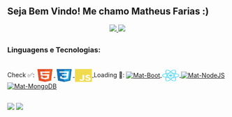 ## Seja Bem Vindo! Me chamo Matheus Farias :)
<div align="center">
  <a href="https://github.com/MatheusDEV2022">
  <img height="140em" src="https://github-readme-stats.vercel.app/api?username=MatheusDEV2022&show_icons=true&theme=tokyonight&include_all_commits=true&count_private=true"/>
  <img height="140em" src="https://github-readme-stats.vercel.app/api/top-langs/?username=MatheusDEV2022&layout=compact&langs_count=7&theme=tokyonight"/>
  </a>  
</div>

##

<h3>Linguagens e Tecnologias: </h3>
<div style="display: inline_block"><br>
  Check ✅:
  <a href="https://github.com/MatheusDEV2022">
    <img align="center" alt="Mat-HTML" height="30" width="40" src="https://raw.githubusercontent.com/devicons/devicon/master/icons/html5/html5-original.svg">
    <img align="center" alt="Mat-CSS" height="30" width="40" src="https://raw.githubusercontent.com/devicons/devicon/master/icons/css3/css3-original.svg">
    <img align="center" alt="Mat-Js" height="30" width="40" src="https://raw.githubusercontent.com/devicons/devicon/master/icons/javascript/javascript-plain.svg">
  </a>  
   Loading 🚧:
  <a href="https://github.com/MatheusDEV2022">
    <img align="center" alt="Mat-Boot" height="30" width="40"  src="https://cdn.jsdelivr.net/gh/devicons/devicon/icons/bootstrap/bootstrap-original.svg">    
    <img align="center" alt="Mat-React" height="30" width="40" src="https://raw.githubusercontent.com/devicons/devicon/master/icons/react/react-original.svg">
    <img align="center" alt="Mat-NodeJS" height="30" width="40" src="https://cdn.jsdelivr.net/gh/devicons/devicon/icons/nodejs/nodejs-original.svg">
    <img align="center" alt="Mat-MongoDB" height="30" width="40" src="https://cdn.jsdelivr.net/gh/devicons/devicon/icons/mongodb/mongodb-original.svg">
  </a>                 
</div>

##

<div> 
  <a href = "mailto:matheusfariasdev@gmail.com"><img src="https://img.shields.io/badge/-Gmail-%23333?style=for-the-badge&logo=gmail&logoColor=white" target="_blank"></a>
  <a href="https://www.linkedin.com/in/matheusfariasdev/" target="_blank"><img src="https://img.shields.io/badge/-LinkedIn-%230077B5?style=for-the-badge&logo=linkedin&logoColor=white" target="_blank"></a> 
 
